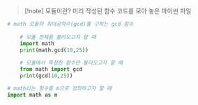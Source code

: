 > [!note] 모듈이란?
> 미리 작성된 함수 코드를 모아 놓은 파이썬 파일

```python
# math 모듈의 최대공약수(gcd)를 구하는 gcd 함수
	
	# 모듈 전체를 불러오고자 할 때
	import math
	print(math.gcd(10,25))
	
	# 모듈에서 특정한 함수만 불러오고자 할 때
	from math import gcd
	print(gcd(10,25))
```

```python
# math라는 함수를 m으로 정의하고자 할 때
import math as m
```


